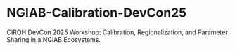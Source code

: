 # NGIAB-Calibration-DevCon25
CIROH DevCon 2025 Workshop: Calibration, Regionalization, and Parameter Sharing in a NGIAB Ecosystems.
